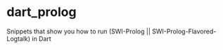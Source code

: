 # dart_prolog
Snippets that show you how to run (SWI-Prolog || SWI-Prolog-Flavored-Logtalk) in Dart
